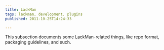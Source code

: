 ```yaml
---
title: LackMan
tags: lackman, development, plugins
published: 2011-10-25T14:24:33

---
```


This subsection documents some LackMan-related things, like repo format,
packaging guidelines, and such.
